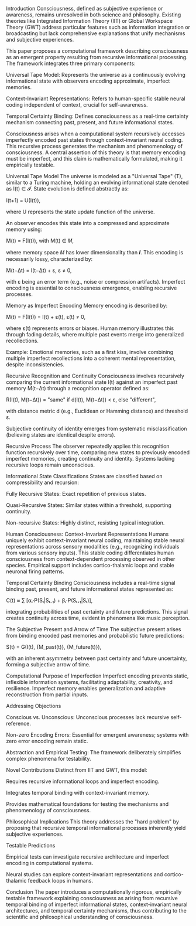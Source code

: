 Introduction
Consciousness, defined as subjective experience or awareness, remains unresolved in both science and philosophy. Existing theories like Integrated Information Theory (IIT) or Global Workspace Theory (GWT) address particular features such as information integration or broadcasting but lack comprehensive explanations that unify mechanisms and subjective experiences.

This paper proposes a computational framework describing consciousness as an emergent property resulting from recursive informational processing. The framework integrates three primary components:

Universal Tape Model: Represents the universe as a continuously evolving informational state with observers encoding approximate, imperfect memories.

Context-Invariant Representations: Refers to human-specific stable neural coding independent of context, crucial for self-awareness.

Temporal Certainty Binding: Defines consciousness as a real-time certainty mechanism connecting past, present, and future informational states.

Consciousness arises when a computational system recursively accesses imperfectly encoded past states through context-invariant neural coding. This recursive process generates the mechanism and phenomenology of consciousness. A central assertion of this theory is that memory encoding must be imperfect, and this claim is mathematically formulated, making it empirically testable.

Universal Tape Model
The universe is modeled as a "Universal Tape" (T), similar to a Turing machine, holding an evolving informational state denoted as I(t) ∈ 𝓘. State evolution is defined abstractly as:

I(t+1) = U(I(t)),

where U represents the state update function of the universe.

An observer encodes this state into a compressed and approximate memory using:

M(t) = F(I(t)), with M(t) ∈ 𝑀,

where memory space 𝑀 has lower dimensionality than 𝑰. This encoding is necessarily lossy, characterized by:

M(t−Δt) = I(t−Δt) + ε, ε ≠ 0,

with ε being an error term (e.g., noise or compression artifacts). Imperfect encoding is essential to consciousness emergence, enabling recursive processes.

Memory as Imperfect Encoding
Memory encoding is described by:

M(t) = F(I(t)) = I(t) + ε(t), ε(t) ≠ 0,

where ε(t) represents errors or biases. Human memory illustrates this through fading details, where multiple past events merge into generalized recollections.

Example: Emotional memories, such as a first kiss, involve combining multiple imperfect recollections into a coherent mental representation, despite inconsistencies.

Recursive Recognition and Continuity
Consciousness involves recursively comparing the current informational state I(t) against an imperfect past memory M(t−Δt) through a recognition operator defined as:

R(I(t), M(t−Δt)) = "same" if d(I(t), M(t−Δt)) < ε, else "different",

with distance metric d (e.g., Euclidean or Hamming distance) and threshold ε.

Subjective continuity of identity emerges from systematic misclassification (believing states are identical despite errors).

Recursive Process
The observer repeatedly applies this recognition function recursively over time, comparing new states to previously encoded imperfect memories, creating continuity and identity. Systems lacking recursive loops remain unconscious.

Informational State Classifications
States are classified based on compressibility and recursion:

Fully Recursive States: Exact repetition of previous states.

Quasi-Recursive States: Similar states within a threshold, supporting continuity.

Non-recursive States: Highly distinct, resisting typical integration.

Human Consciousness: Context-Invariant Representations
Humans uniquely exhibit context-invariant neural coding, maintaining stable neural representations across sensory modalities (e.g., recognizing individuals from various sensory inputs). This stable coding differentiates human consciousness from context-dependent processing observed in other species. Empirical support includes cortico-thalamic loops and stable neuronal firing patterns.

Temporal Certainty Binding
Consciousness includes a real-time signal binding past, present, and future informational states represented as:

C(t) ≈ ∑ [αᵢ⋅P(Sₜ|Sₜ₋₁) + βᵢ⋅P(Sₜ₊₁|Sₜ)],

integrating probabilities of past certainty and future predictions. This signal creates continuity across time, evident in phenomena like music perception.

The Subjective Present and Arrow of Time
The subjective present arises from binding encoded past memories and probabilistic future predictions:

S(t) = G(I(t), {M_past(t)}, {M_future(t)}),

with an inherent asymmetry between past certainty and future uncertainty, forming a subjective arrow of time.

Computational Purpose of Imperfection
Imperfect encoding prevents static, inflexible information systems, facilitating adaptability, creativity, and resilience. Imperfect memory enables generalization and adaptive reconstruction from partial inputs.

Addressing Objections

Conscious vs. Unconscious: Unconscious processes lack recursive self-reference.

Non-zero Encoding Errors: Essential for emergent awareness; systems with zero error encoding remain static.

Abstraction and Empirical Testing: The framework deliberately simplifies complex phenomena for testability.

Novel Contributions
Distinct from IIT and GWT, this model:

Requires recursive informational loops and imperfect encoding.

Integrates temporal binding with context-invariant memory.

Provides mathematical foundations for testing the mechanisms and phenomenology of consciousness.

Philosophical Implications
This theory addresses the "hard problem" by proposing that recursive temporal informational processes inherently yield subjective experiences.

Testable Predictions

Empirical tests can investigate recursive architecture and imperfect encoding in computational systems.

Neural studies can explore context-invariant representations and cortico-thalamic feedback loops in humans.

Conclusion
The paper introduces a computationally rigorous, empirically testable framework explaining consciousness as arising from recursive temporal binding of imperfect informational states, context-invariant neural architectures, and temporal certainty mechanisms, thus contributing to the scientific and philosophical understanding of consciousness.

